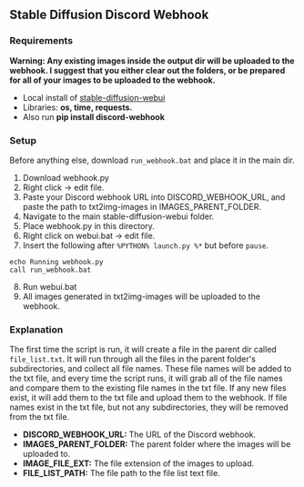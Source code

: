 ## Stable Diffusion Discord Webhook

### Requirements

**Warning: Any existing images inside the output dir will be uploaded to the webhook. I suggest that you either clear out the folders, or be prepared for all of your images to be uploaded to the webhook.**

- Local install of [stable-diffusion-webui](https://github.com/AUTOMATIC1111/stable-diffusion-webui)
- Libraries: **os, time, requests.**
- Also run **pip install discord-webhook**

### Setup

Before anything else, download `run_webhook.bat` and place it in the main dir.

1. Download webhook.py
2. Right click -> edit file.
3. Paste your Discord webhook URL into DISCORD_WEBHOOK_URL, and paste the path to txt2img-images in IMAGES_PARENT_FOLDER.
4. Navigate to the main stable-diffusion-webui folder.
5. Place webhook.py in this directory.
6. Right click on webui.bat -> edit file.
7. Insert the following after `%PYTHON% launch.py %*` but before `pause`.

```
echo Running webhook.py
call run_webhook.bat
```

8. Run webui.bat
9. All images generated in txt2img-images will be uploaded to the webhook.

### Explanation

The first time the script is run, it will create a file in the parent dir called `file_list.txt`. It will run through all the files in the parent folder's subdirectories, and collect all file names. These file names will be added to the txt file, and every time the script runs, it will grab all of the file names and compare them to the existing file names in the txt file. If any new files exist, it will add them to the txt file and upload them to the webhook. If file names exist in the txt file, but not any subdirectories, they will be removed from the txt file.

- **DISCORD_WEBHOOK_URL:** The URL of the Discord webhook.
- **IMAGES_PARENT_FOLDER:** The parent folder where the images will be uploaded to.
- **IMAGE_FILE_EXT:** The file extension of the images to upload.
- **FILE_LIST_PATH:** The file path to the file list text file.



